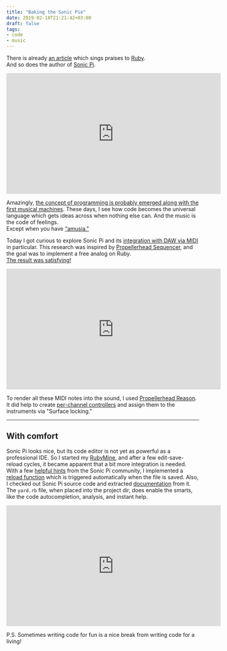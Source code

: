 ```yaml
---
title: "Baking the Sonic Pie"
date: 2019-02-18T21:21:42+03:00
draft: false
tags:
- code
- music
---
```


There is already [an article][1] which sings praises to [Ruby][2]. \
And so does the author of [Sonic Pi][3].

<iframe width="560" height="315" src="https://www.youtube-nocookie.com/embed/0lTZ8Tuyu5I" frameborder="0" allow="accelerometer; autoplay; encrypted-media; gyroscope; picture-in-picture" allowfullscreen></iframe>

Amazingly, [the concept of programming is probably emerged along with the first musical machines][4]. These days, I see how code becomes the universal language which gets ideas across when nothing else can. And the music is the code of feelings. \
Except when you have ["amusia."][5]

Today I got curious to explore Sonic Pi and its [integration with DAW via MIDI][6] in particular. This research was inspired by [Propellerhead Sequencer][7], and the goal was to implement a free analog on Ruby. \
[The result was satisfying!][8]

<iframe width="560" height="315" scrolling="no" frameborder="no" allow="autoplay" src="https://w.soundcloud.com/player/?url=https%3A//api.soundcloud.com/tracks/577429878&color=%23ff5500&auto_play=false&hide_related=false&show_comments=true&show_user=true&show_reposts=false&show_teaser=true&visual=true"></iframe>

To render all these MIDI notes into the sound, I used [Propellerhead Reason][9]. It did help to create [per-channel controllers][10] and assign them to the instruments via "Surface locking."

-------------------

## With comfort ##

Sonic Pi looks nice, but its code editor is not yet as powerful as a professional IDE. So I started my [RubyMine][11], and after a few edit-save-reload cycles, it became apparent that a bit more integration is needed. With a few [helpful hints][12] from the Sonic Pi community, I implemented a [reload function][13] which is triggered automatically when the file is saved. Also, I checked out Sonic Pi source code and extracted [documentation][14] from it. The `yard.rb` file, when placed into the project dir, does enable the smarts, like the code autocompletion, analysis, and instant help.

<iframe width="560" height="315" src="https://www.youtube-nocookie.com/embed/DmvJsUnMjaI" frameborder="0" allow="accelerometer; autoplay; encrypted-media; gyroscope; picture-in-picture" allowfullscreen></iframe>

P.S. Sometimes writing code for fun is a nice break from writing code for a living!

[1]: https://medium.com/learn-love-code/why-teach-ruby-bac8416c77ba
[2]: https://www.ruby-lang.org/en/
[3]: https://sonic-pi.net/
[4]: https://www.ted.com/talks/steven_johnson_how_play_leads_to_great_inventions
[5]: https://www.oliversacks.com/books-by-oliver-sacks/musicophilia/
[6]: https://in-thread.sonic-pi.net/t/is-it-possible-to-control-via-sonic-pi-an-instrument-in-ableton/1878
[7]: https://www.propellerheads.com/shop/rack-extension/drum-sequencer/
[8]: https://github.com/AlexanderPavlenko/sonic-pi-works/blob/master/Sequencer.rb
[9]: https://www.propellerheads.com/en/reason
[10]: https://koshdukaimusicreason.blogspot.com/2015/09/generic-midi-channel-aware-remote.html
[11]: https://www.jetbrains.com/ruby/
[12]: https://in-thread.sonic-pi.net/t/buffer-autoreload-on-external-file-change-event/2075?u=alerticus
[13]: https://github.com/AlexanderPavlenko/sonic-pi-works/blob/master/autoreload.rb
[14]: https://github.com/AlexanderPavlenko/sonic-pi-works/tree/master/stubs

